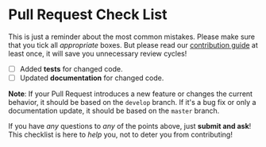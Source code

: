 # Pull Request Check List

This is just a reminder about the most common mistakes. Please make sure that you tick all *appropriate* boxes.  But please read our [contribution guide](https://poetry.eustace.io/docs/contributing/) at least once, it will save you unnecessary review cycles!

- [ ] Added **tests** for changed code.
- [ ] Updated **documentation** for changed code.

**Note**: If your Pull Request introduces a new feature or changes the current behavior, it should be based
on the `develop` branch. If it's a bug fix or only a documentation update, it should be based on the `master` branch.

If you have *any* questions to *any* of the points above, just **submit and ask**!  This checklist is here to *help* you, not to deter you from contributing!
